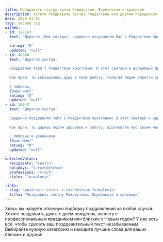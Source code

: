 ```yaml
---
title: Поздравить сестру врача Рождеством. Формальное и красивое
description: Хотите поздравить сестру Рождеством или другим праздником? Наш ИИ создаст незабываемое поздравление, а вы обязательно выделитесь среди других.  
date: 2025-01-01
tags: second tag
wishes:
- id: 127163
  text: "Дорогая [Имя сестры], сердечно поздравляю Вас с Рождеством Христовым! Желаю Вам крепкого здоровья, мира, благополучия и успехов в Вашей благородной профессии врача. Пусть в Новом году Вас окружают любовь, радость и признание заслуг. С Рождеством!
  "
  rating: "0"
  updated: "null"
- id: 48860
  text: "Дорогая сестра!
  
  Поздравляю тебя с Рождеством Христовым! В этот светлый и волшебный праздник хочу пожелать тебе крепкого здоровья, благополучия и счастья. Пусть каждый день будет наполнен светом и радостью, а все твои добрые начинания приносят только положительные результаты.
  
  Как врач, ты вкладываешь душу в свою работу, помогая людям обрести здоровье и счастье. Пусть твои усилия всегда окупаются, а мир вокруг наполняется благодарностью и любовью.
  
  С любовью,
  [Ваше имя]"
  rating: "0"
  updated: "null"
- id: 36043
  text: "Дорогая сестра!
  
  Сердечно поздравляю тебя с Рождеством Христовым! В этот светлый и радостный праздник среды, пусть каждый миг наполняется теплом и ощущением чуда. Желаю, чтобы волшебство Рождества оберегало тебя в каждом дне, а свет надежды и любви сопутствовал на твоем пути.
  
  Как врач, ты даришь людям здоровье и заботу, вдохновляя нас своим мастерством и преданностью делу. Пусть все твои усилия щедро вознаграждаются удачей, а твоя душа наполняется гармонией и счастьем.
  
  С любовью и уважением,
  [Ваше Имя]"
  rating: "0"
  updated: "null"

selectedValues:
  recipients: "sestru"
  holidays: "s-rozhdestvom"
  professions: "vrach"
  style: "formalnoje"

links:
- slug: "pozdravit-sestru-s-rozhdestvom-formalnoje"
  title: "Поздравить сестру Рождеством. Формальное и красивое"
---
```


Здесь вы найдете отличную подборку поздравлений на любой случай.
Хотите поздравить друга с днём рождения, коллегу с профессиональным праздником или близких с Новым годом? У нас есть всё, чтобы сделать ваш поздравительный текст незабываемым. Выбирайте нужную категорию и находите лучшие слова для ваших близких и друзей!
